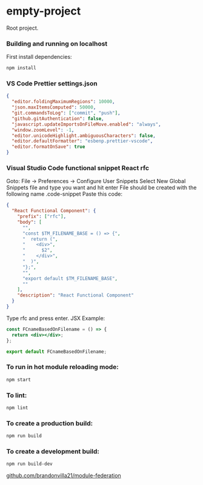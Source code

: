# empty-project

Root project.

### Building and running on localhost

First install dependencies:

```sh
npm install
```

### VS Code Prettier settings.json

```json
{
  "editor.foldingMaximumRegions": 10000,
  "json.maxItemsComputed": 50000,
  "git.commandsToLog": ["commit", "push"],
  "github.gitAuthentication": false,
  "javascript.updateImportsOnFileMove.enabled": "always",
  "window.zoomLevel": -1,
  "editor.unicodeHighlight.ambiguousCharacters": false,
  "editor.defaultFormatter": "esbenp.prettier-vscode",
  "editor.formatOnSave": true
}
```

### Visual Studio Code functional snippet React rfc

Goto: File -> Preferences -> Configure User Snippets
Select New Global Snippets file and type <any-name> you want and hit enter
File should be created with the following name <any-name>.code-snippet
Paste this code:

```json
{
  "React Functional Component": {
    "prefix": ["rfc"],
    "body": [
      "",
      "const $TM_FILENAME_BASE = () => {",
      "  return (",
      "    <div>",
      "      $2",
      "    </div>",
      "  )",
      "};",
      "",
      "export default $TM_FILENAME_BASE",
      ""
    ],
    "description": "React Functional Component"
  }
}
```

Type rfc and press enter. JSX Example:

```jsx
const FCnameBasedOnFilename = () => {
  return <div></div>;
};

export default FCnameBasedOnFilename;
```

### To run in hot module reloading mode:

```sh
npm start
```

### To lint:

```sh
npm lint
```

### To create a production build:

```sh
npm run build
```

### To create a development build:

```sh
npm run build-dev
```

[github.com/brandonvilla21/module-federation](http://github.com/brandonvilla21/module-federation)
